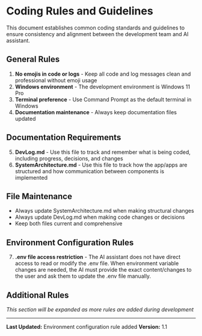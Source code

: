 # Coding Rules and Guidelines

This document establishes common coding standards and guidelines to ensure consistency and alignment between the development team and AI assistant.

## General Rules

1. **No emojis in code or logs** - Keep all code and log messages clean and professional without emoji usage
2. **Windows environment** - The development environment is Windows 11 Pro
3. **Terminal preference** - Use Command Prompt as the default terminal in Windows
4. **Documentation maintenance** - Always keep documentation files updated

## Documentation Requirements

5. **DevLog.md** - Use this file to track and remember what is being coded, including progress, decisions, and changes
6. **SystemArchitecture.md** - Use this file to track how the app/apps are structured and how communication between components is implemented

## File Maintenance

- Always update SystemArchitecture.md when making structural changes
- Always update DevLog.md when making code changes or decisions
- Keep both files current and comprehensive

## Environment Configuration Rules

7. **.env file access restriction** - The AI assistant does not have direct access to read or modify the .env file. When environment variable changes are needed, the AI must provide the exact content/changes to the user and ask them to update the .env file manually.

## Additional Rules

*This section will be expanded as more rules are added during development*

---

**Last Updated:** Environment configuration rule added
**Version:** 1.1
